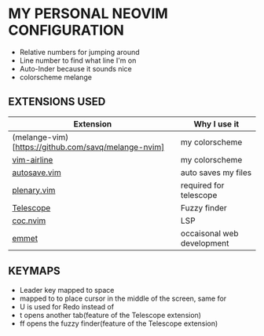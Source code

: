 # MY PERSONAL NEOVIM CONFIGURATION

- Relative numbers for jumping around 
- Line number to find what line I'm on 
- Auto-Inder because it sounds nice
- colorscheme melange


## EXTENSIONS USED

| Extension | Why I use it |
| --- | ---|
| (melange-vim)[https://github.com/savq/melange-nvim] | my colorscheme | 
| [vim-airline]("https://github.com/vim-airline/vim-airline") | my colorscheme | 
| [autosave.vim]("https://github.com/Pocco81/auto-save.nvim") | auto saves my files | 
| [plenary.vim]("https://github.com/nvim-lua/plenary.nvim") | required for telescope | 
| [Telescope]("https://github.com/nvim-telescope/telescope.nvim") | Fuzzy finder | 
| [coc.nvim]("https://github.com/neoclide/coc.nvim") | LSP | 
| [emmet]("https://github.com/mattn/emmet-vim") | occaisonal web development | 


## KEYMAPS

- Leader key mapped to space
- <C-d> mapped to <C-dzz> to place cursor in the middle of the screen, same for <C-u>
- U is used for Redo instead of <C-r>
- <Leader>t opens another tab(feature of the Telescope extension)
- <leader>ff opens the fuzzy finder(feature of the Telescope extension)



